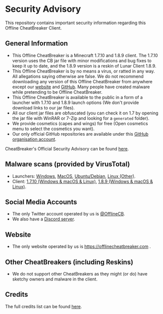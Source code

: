 # Security Advisory
This repository contains important security information regarding this Offline CheatBreaker Client.

## General Information
* This Offline CheatBreaker is a Minecraft 1.7.10 and 1.8.9 client. The 1.7.10 version uses the CB jar file with minor modifications and bug fixes to keep it up to date, and the 1.8.9 version is a reskin of Lunar Client 1.8.9.
* This Offline CheatBreaker is by no means a virus, or ratted in any way. All allegations saying otherwise are false. We do not recommend downloading any version of this Offline CheatBreaker from anywhere except our [website](https://offlinecheatbreaker.com) and [GitHub](https://github.com/Offline-Cheatbreaker/Client). Many people have created malware while pretending to be Offline CheatBreaker.
* This Offline CheatBreaker is available to the public in a form of a launcher with 1.7.10 and 1.8.9 launch options (We don't provide download links to our jar files).
* All our client jar files are obfuscated (you can check it on 1.7 by opening the jar file with WinRAR or 7-Zip and looking for a `generated` folder).
* We provide cosmetics (capes and wings) for free (Open cosmetics menu to select the cosmetics you want).
* Our only official GitHub repositories are available under this [GitHub organisation account](https://github.com/Offline-Cheatbreaker).

CheatBreaker's Official Security Advisory can be found [here](https://github.com/CheatBreaker/Security-Advisory).

## Malware scans (provided by VirusTotal)
* Launchers:
[Windows](https://www.virustotal.com/gui/file/7e409cdbf1e2c48681d17086504fd00080ba90ea7efc352b07ce90c44f199096),
[MacOS](https://www.virustotal.com/gui/file/1426633971ca94a6a1a2c5aa6c7033986c923b76c74acac6e3f6742079d78bd3),
[Ubuntu/Debian](https://www.virustotal.com/gui/file/0ee86a6c0f1755d42b7c1c6bf832682577d85bf0b93152f598a74f2843315996),
[Linux (Other)](https://www.virustotal.com/gui/file/746b68356467a66b5796eca8edd920e52ec6aaaed3dc4942a0d9d2fd581d242f).
* Client:
[1.7.10 (Windows & macOS & Linux)](https://www.virustotal.com/gui/file/aac212a3a2056796d95dbbf8d1e94daccbb5277fefa22100f138cc089be26945),
[1.8.9 (Windows & macOS & Linux)](https://www.virustotal.com/gui/file/0807fb4ed8ce412b5685eeab0de6aff0aa694fb39e62314c3fc957357da9814e).

## Social Media Accounts
* The only Twitter account operated by us is [@OfflineCB](https://twitter.com/OfflineCB).
* We also have a [Discord server](https://discord.offlinecheatbreaker.com).

## Website
* The only website operated by us is https://offlinecheatbreaker.com .

## Other CheatBreakers (including Reskins)
* We do not support other CheatBreakers as they might (or do) have sketchy owners and malware in the client.

## Credits
The full credits list can be found [here](https://github.com/Offline-CheatBreaker/Client/blob/master/Credits.md).

